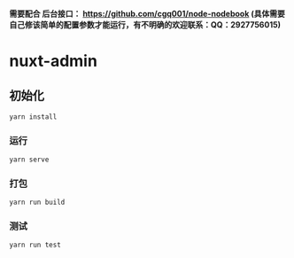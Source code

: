 #### 需要配合  后台接口： https://github.com/cgq001/node-nodebook (具体需要自己修该简单的配置参数才能运行，有不明确的欢迎联系：QQ：2927756015)
# nuxt-admin

## 初始化
```
yarn install
```

### 运行
```
yarn serve
```

### 打包
```
yarn run build
```

### 测试
```
yarn run test
```